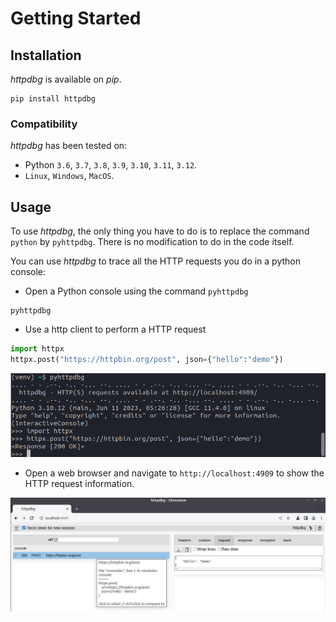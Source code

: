 # Getting Started

## Installation

_httpdbg_ is available on _pip_.

```shell
pip install httpdbg
```

### Compatibility

_httpdbg_ has been tested on:

 * Python `3.6`, `3.7`, `3.8`, `3.9`, `3.10`, `3.11`, `3.12`.
 * `Linux`, `Windows`, `MacOS`.

## Usage

To use _httpdbg_, the only thing you have to do is to replace the command `python` by `pyhttpdbg`. There is no modification to do in the code itself.

You can use _httpdbg_ to trace all the HTTP requests you do in a python console:

 * Open a Python console using the command `pyhttpdbg`

```shell
pyhttpdbg
```

 * Use a http client to perform a HTTP request

```python
import httpx
httpx.post("https://httpbin.org/post", json={"hello":"demo"})
```

![pyhttpdbg console](imgs/console-post-1.png)

  * Open a web browser and navigate to `http://localhost:4909` to show the HTTP request information.

![httpdbg web interface](imgs/console-post-2.png)

